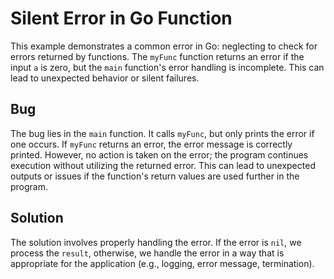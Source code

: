 # Silent Error in Go Function

This example demonstrates a common error in Go: neglecting to check for errors returned by functions.  The `myFunc` function returns an error if the input `a` is zero, but the `main` function's error handling is incomplete. This can lead to unexpected behavior or silent failures.

## Bug

The bug lies in the `main` function.  It calls `myFunc`, but only prints the error if one occurs.  If `myFunc` returns an error, the error message is correctly printed. However, no action is taken on the error; the program continues execution without utilizing the returned error.  This can lead to unexpected outputs or issues if the function's return values are used further in the program.

## Solution

The solution involves properly handling the error.  If the error is `nil`, we process the `result`, otherwise, we handle the error in a way that is appropriate for the application (e.g., logging, error message, termination).